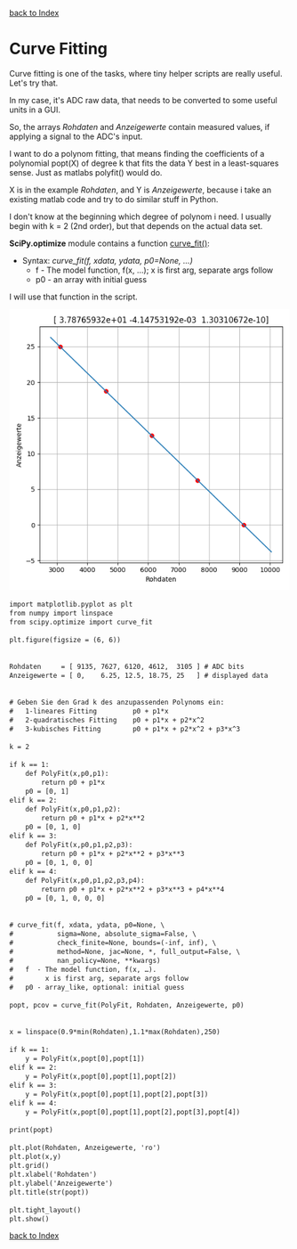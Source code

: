 [back to Index](Index.md)

# Curve Fitting

Curve fitting is one of the tasks, where tiny helper scripts are really useful.  
Let's try that.

In my case, it's ADC raw data, that needs to be converted to some useful units in a GUI.

So, the arrays *Rohdaten* and *Anzeigewerte* contain measured values, if applying a signal to the ADC's input.

I want to do a polynom fitting, that means finding the coefficients of a polynomial popt(X) of degree k
that fits the data Y best in a least-squares sense. Just as matlabs polyfit() would do.

X is in the example *Rohdaten*, and Y is *Anzeigewerte*, because i take an existing matlab code and try to do similar stuff in Python.

I don't know at the beginning which degree of polynom i need. I usually begin with k = 2 (2nd order), but that depends on the actual data set.

**SciPy.optimize** module contains a function [curve_fit()](https://docs.scipy.org/doc/scipy/reference/generated/scipy.optimize.curve_fit.html):
* Syntax: *curve_fit(f, xdata, ydata, p0=None, ...)*
    * f  - The model function, f(x, …); x is first arg, separate args follow
    * p0 - an array with initial guess

I will use that function in the script.

![Figure_3](./img/Figure_3.png)


```
import matplotlib.pyplot as plt
from numpy import linspace
from scipy.optimize import curve_fit

plt.figure(figsize = (6, 6))


Rohdaten     = [ 9135, 7627, 6120, 4612,  3105 ] # ADC bits
Anzeigewerte = [ 0,    6.25, 12.5, 18.75, 25   ] # displayed data


# Geben Sie den Grad k des anzupassenden Polynoms ein:
#   1-lineares Fitting         p0 + p1*x
#   2-quadratisches Fitting    p0 + p1*x + p2*x^2
#   3-kubisches Fitting        p0 + p1*x + p2*x^2 + p3*x^3

k = 2

if k == 1:
    def PolyFit(x,p0,p1):
        return p0 + p1*x
    p0 = [0, 1]
elif k == 2:
    def PolyFit(x,p0,p1,p2):
        return p0 + p1*x + p2*x**2
    p0 = [0, 1, 0]
elif k == 3:
    def PolyFit(x,p0,p1,p2,p3):
        return p0 + p1*x + p2*x**2 + p3*x**3
    p0 = [0, 1, 0, 0]
elif k == 4:
    def PolyFit(x,p0,p1,p2,p3,p4):
        return p0 + p1*x + p2*x**2 + p3*x**3 + p4*x**4
    p0 = [0, 1, 0, 0, 0]


# curve_fit(f, xdata, ydata, p0=None, \
#           sigma=None, absolute_sigma=False, \
#           check_finite=None, bounds=(-inf, inf), \
#           method=None, jac=None, *, full_output=False, \
#           nan_policy=None, **kwargs)
#   f  - The model function, f(x, …).
#        x is first arg, separate args follow
#   p0 - array_like, optional: initial guess

popt, pcov = curve_fit(PolyFit, Rohdaten, Anzeigewerte, p0) 


x = linspace(0.9*min(Rohdaten),1.1*max(Rohdaten),250)

if k == 1:
    y = PolyFit(x,popt[0],popt[1])
elif k == 2:
    y = PolyFit(x,popt[0],popt[1],popt[2])
elif k == 3:
    y = PolyFit(x,popt[0],popt[1],popt[2],popt[3])
elif k == 4:
    y = PolyFit(x,popt[0],popt[1],popt[2],popt[3],popt[4])

print(popt)

plt.plot(Rohdaten, Anzeigewerte, 'ro')
plt.plot(x,y)
plt.grid()
plt.xlabel('Rohdaten')
plt.ylabel('Anzeigewerte')
plt.title(str(popt))

plt.tight_layout()
plt.show()
```

[back to Index](Index.md)
